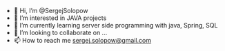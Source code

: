 - 👋 Hi, I’m @SergejSolopow
- 👀 I’m interested in JAVA projects
- 🌱 I’m currently learning server side programming with java, Spring, SQL
- 💞️ I’m looking to collaborate on ...
- 📫 How to reach me sergej.solopow@gmail.com

<!---
SergejSolopow/SergejSolopow is a ✨ special ✨ repository because its `README.md` (this file) appears on your GitHub profile.
You can click the Preview link to take a look at your changes.
--->
